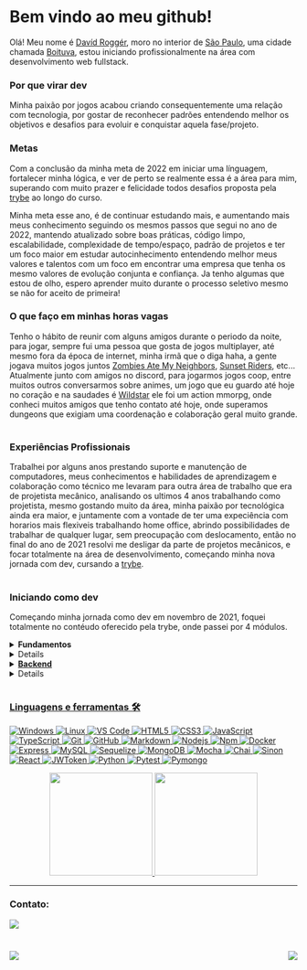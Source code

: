 # Bem vindo ao meu github!

Olá! Meu nome é [Davíd Roggér](https://www.linkedin.com/in/davidrogger/), moro no interior de [São Paulo](https://pt.wikipedia.org/wiki/S%C3%A3o_Paulo), uma cidade chamada [Boituva](https://www.boituva.sp.gov.br/), estou iniciando profissionalmente na área com desenvolvimento web fullstack.
### Por que virar dev

Minha paixão por jogos acabou criando consequentemente uma relação com tecnologia, por gostar de reconhecer padrões entendendo melhor os objetivos e desafios para evoluir e conquistar aquela fase/projeto.

### Metas

Com a conclusão da minha meta de 2022 em iniciar uma línguagem, fortalecer minha lógica, e ver de perto se realmente essa é a área para mim, superando com muito prazer e felicidade todos desafios proposta pela [trybe](https://www.betrybe.com/) ao longo do curso.

Minha meta esse ano, é de continuar estudando mais, e aumentando mais meus conhecimento seguindo os mesmos passos que segui no ano de 2022, mantendo atualizado sobre boas práticas, código limpo, escalabilidade, complexidade de tempo/espaço, padrão de projetos e ter um foco maior em estudar autocinhecimento entendendo melhor meus valores e talentos com um foco em encontrar uma empresa que tenha os mesmo valores de evolução conjunta e confiança. Ja tenho algumas que estou de olho, espero aprender muito durante o processo seletivo mesmo se não for aceito de primeira!

### O que faço em minhas horas vagas

Tenho o hábito de reunir com alguns amigos durante o periodo da noite, para jogar, sempre fui uma pessoa que gosta de jogos multiplayer, até mesmo fora da época de internet, minha irmã que o diga haha, a gente jogava muitos jogos juntos [Zombies Ate My Neighbors](https://pt.wikipedia.org/wiki/Zombies_Ate_My_Neighbors), [Sunset Riders](https://pt.wikipedia.org/wiki/Sunset_Riders), etc...
Atualmente junto com amigos no discord, para jogarmos jogos coop, entre muitos outros conversarmos sobre animes, um jogo que eu guardo até hoje no coração e na saudades é [Wildstar](https://en.wikipedia.org/wiki/WildStar) ele foi um action mmorpg, onde conheci muitos amigos que tenho contato até hoje, onde superamos dungeons que exigiam uma coordenação e colaboração geral muito grande.
#
### Experiências Profissionais

Trabalhei por alguns anos prestando suporte e manutenção de computadores, meus conhecimentos e habilidades de aprendizagem e colaboração como técnico me levaram para outra área de trabalho que era de projetista mecânico, analisando os ultimos 4 anos trabalhando como projetista, mesmo gostando muito da área, minha paixão por tecnológica ainda era maior, e juntamente com a vontade de ter uma expeciência com horarios mais flexiveis trabalhando home office, abrindo possibilidades de trabalhar de qualquer lugar, sem preocupação com deslocamento, então no final do ano de 2021 resolvi me desligar da parte de projetos mecânicos, e focar totalmente na área de desenvolvimento, começando minha nova jornada com dev, cursando a [trybe](https://www.betrybe.com/).

#
### Iniciando como dev

Começando minha jornada como dev em novembro de 2021, foquei totalmente no contéudo oferecido pela trybe, onde passei por 4 módulos.

<details>
  <summary>
    <strong>
      Fundamentos
    </strong>
  </summary>

  #
  Onde conheci o github e seu funcionamento, aprendi minha primeira linguagem, Javascript e aumentei o nível de lógica de programação, focando sempre em boas práticas, foi apresentando e executado o uso de testes como algo fundamental no dia a dia para desenvolver aplicações com mais qualidade.
  <details>
    <summary>
      <strong>
        Projetos de Fundamentos
      </strong>
    </summary>

  <div>
   <ol>
    <li><a href="">Lessons Learned</li>
    <li><a href="">Playground Functions</li>
    <li><a href="">Arte Pixels</li>
    <li><a href="">Lista de Tarefas</li>
    <li><a href="">Meme Generator</li>
    <li><a href="">Adivinhe a cor</li>
    <li><a href="">Carta Misteriosa</li>
    <li><a href="">Trybewarts</li>
    <li><a href="">Testes Unitários</li>
    <li><a href="">Zoo Functions</li>
    <li><a href="">Carrinho de compras</li>
   </ol>
  </div>

  
  </details>

  #
</details>

<details>
  <summary>
    <strong>
      Frontend
    </strong>
  </summary>

  #
  Esse modulo foi focado em aprender o funcionamento da biblioteca React.js, por ser muito reconhecida e usada no mercado de trabalho, aprendi a utilizar ela usando classes inicialmente para ser apto há realizar manutenção caso me depare com algum legado futuramente e por ser mais complicada comparando com sua versão funcional. Durante esse bloco também aprende conceitos básicos e noções de uso do Agile usando Scrum e Kanban nos projetos em grupo.
  <details>
    <summary>
      <strong>
        Projetos de Frontend
      </strong>
    </summary>

  <div>
   <ol>
    <li><a href="">Solar System</li>
    <li><a href="">Tryunfo</li>
    <li><a href="">TrybeTunes</li>
    <li><a href="">Front-end Online Store</li>
    <li><a href="">Testes em React</li>
    <li><a href="">Trybe Wallet</li>
    <li><a href="">Jogo de Trivia</li>
    <li><a href="">StarWars Datatable com Conext API e Hooks</li>
    <li><a href="">App de Receitas</li>
   </ol>
   
  </div>

  
  </details>

  #
</details>

<details>
  <summary>
    <strong>
      Backend
    </strong>
  </summary>

  #
  lore
  <details>
    <summary>
      <strong>
        Projetos de Backend
      </strong>
    </summary>

  <div>
   <ol>
    <li> Primeiro </li>
    <li> Secundo </li>
    <li> Terceiro </li>
   </ol>
   
  </div>

  
  </details>

  #
</details>

<details>
  <summary>
    <strong>
      Ciências da Computação
    </strong>
  </summary>

  #
  Foi iniciada uma nova linguagem, Python, padrões de projetos, raspagem de dados, complexidade de tempo e espaço com algoritmos e estrutura de dados, com alocamento de memória, funcionamento de pilhas, filas, conjuntos entre muitas outros conceitos e padrões.
  <details>
    <summary>
      <strong>
        Projetos de Ciências da Computação
      </strong>
    </summary>

  <div>
   <ol>
    <li><a href="https://github.com/davidrogger/trybe-project-job-insights">Job Insights</li>
    <li> <a href="https://github.com/davidrogger/trybe-project-inventory-report">Inventory Report</li>
    <li> <a href="https://github.com/davidrogger/trybe-project-tech-news">Tech News</li>
    <li> <a href="https://github.com/davidrogger/trybe-project-algorithms">Algorithms</li>
    <li> <a href="https://github.com/davidrogger/trybe-project-ting">TING - Trybe Is Not Google</li>
    <li> <a href="https://github.com/davidrogger/trybe-project-restaurant-orders">Restaurant Orders</li>
   </ol>
   
  </div>

  
  </details>

  #
</details>

#

###
### Linguagens e ferramentas 🛠

![Windows](http://img.shields.io/badge/-Windows-0078D6?style=flat-square&logo=windows&logoColor=ffffff)
![Linux](http://img.shields.io/badge/-Linux-ffb200?style=flat-square&logo=linux&logoColor=000000)
![VS Code](http://img.shields.io/badge/-VS%20Code-007ACC?style=flat-square&logo=visual-studio-code&logoColor=ffffff)
![HTML5](https://img.shields.io/badge/-HTML5-%23E44D27?style=flat-square&logo=html5&logoColor=ffffff)
![CSS3](https://img.shields.io/badge/-CSS3-%231572B6?style=flat-square&logo=css3)
![JavaScript](https://img.shields.io/badge/-JavaScript-%23F7DF1C?style=flat-square&logo=javascript&logoColor=000000&labelColor=%23F7DF1C&color=%23FFCE5A)
![TypeScript](https://img.shields.io/badge/-TypeScript-235a97?style=flat-square&logo=typescript&logoColor=ffffff)
![Git](https://img.shields.io/badge/-Git-%23F05032?style=flat-square&logo=git&logoColor=%23ffffff)
![GitHub](https://img.shields.io/badge/-GitHub-181717?style=flat-square&logo=github)
![Markdown](https://img.shields.io/badge/-Markdown-000000?style=flat-square&logo=markdown)
![Nodejs](https://img.shields.io/badge/-Nodejs-339933?style=flat-square&logo=Node.js&logoColor=ffffff)
![Npm](https://img.shields.io/badge/-npm-CB3837?style=flat-square&logo=npm)
![Docker](https://img.shields.io/badge/-Docker-003f8c?style=flat-square&logo=docker&logoColor=fff)
![Express](https://img.shields.io/badge/-Express-339999?style=flat-square&logo=express&logoColor=ffffff)
![MySQL](https://img.shields.io/badge/-MySQL-EAA221?style=flat-square&logo=mysql&logoColor=1e4c68)
![Sequelize](https://img.shields.io/badge/-Sequelize-02afef?style=flat-square&logo=sequelize&logoColor=ffffff)
![MongoDB](https://img.shields.io/badge/-MongoDB-b?style=flat-square&logo=MongoDB&logoColor=ffffff)
![Mocha](https://img.shields.io/badge/-Mocha-896446?style=flat-square&logo=mocha&logoColor=ffffff)
![Chai](https://img.shields.io/badge/-Chai-a40802?style=flat-square&logo=chai)
![Sinon](https://img.shields.io/badge/-Sinon-a0d3a4?style=flat-square&logo=sinon)
![React](https://img.shields.io/badge/-React-61DAFB?style=flat-square&logo=react&logoColor=ffffff)
![JWToken](https://img.shields.io/badge/-JWToken-000?style=flat-square&logo=jsonwebtokens&logoColor=d63aff)
![Python](https://img.shields.io/badge/-Python-%23F7DF1C?style=flat-square&logo=python)
![Pytest](https://img.shields.io/badge/-Pytest-fff?style=flat-square&logo=pytest)
![Pymongo](https://img.shields.io/badge/-Pymongo-b?style=flat-square&logo=Pymongo)


<div align="center">
  <a href="https://github.com/davidrogger">
  <img height="180em" src="https://github-readme-stats.vercel.app/api?username=davidrogger&show_icons=true&theme=dark&include_all_commits=true&count_private=true"/>

  <img height="180em" src="https://github-readme-stats.vercel.app/api/top-langs/?username=davidrogger&layout=compact&langs_count=7&theme=dark"/>
  </a>

</div>
<hr>
<h3>Contato:</h3>
<div>
<a href="https://www.linkedin.com/in/davidrogger/" target="_blank"><img src="https://img.shields.io/badge/-LinkedIn-%230077B5?style=for-the-badge&logo=linkedin&logoColor=white" target="_blank"></a>
<h1 align="center">
  <img align="left" src="https://visitor-badge.laobi.icu/badge?page_id=davidrogger" />
  <img align="right" src="https://img.shields.io/github/followers/davidrogger?label=Follow&style=social" />
</h1>
</div>

